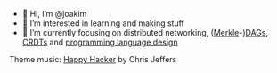 - 👋 Hi, I’m @joakim
- 🌱 I’m interested in learning and making stuff
- 👀 I’m currently focusing on distributed networking, ([Merkle](https://docs.ipfs.tech/concepts/merkle-dag/)-)[DAGs](https://en.wikipedia.org/wiki/Directed_acyclic_graph), [CRDTs](https://crdt.tech/) and [programming language design](https://github.com/kesh-lang)

Theme music: [Happy Hacker](https://soundcloud.com/audimprove/happy-hacker) by Chris Jeffers
